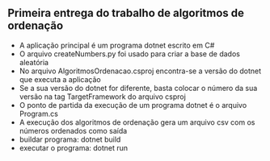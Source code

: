 ## Primeira entrega do trabalho de algoritmos de ordenação
- A aplicação principal é um programa dotnet escrito em C#
- O arquivo createNumbers.py foi usado para criar a base de dados aleatória
- No arquivo AlgoritmosOrdenacao.csproj encontra-se a versão do dotnet que executa a aplicação
- Se a sua versão do dotnet for diferente, basta colocar o número da sua versão na tag TargetFramework do arquivo csproj
- O ponto de partida da execução de um programa dotnet é o arquivo Program.cs
- A execução dos algoritmos de ordenação gera um arquivo csv com os números ordenados como saída
- buildar programa: dotnet build
- executar o programa: dotnet run









